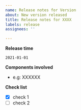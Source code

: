 ```yaml
---
name: Release notes for Version
about: New version released
title: Release notes for XXXX
labels: release
assignees: ''

---
```


**Release time**

`2021-01-01`

**Components involved**

- e.g: XXXXXX

**Check list**

- [x] check 1
- [ ] check 2
